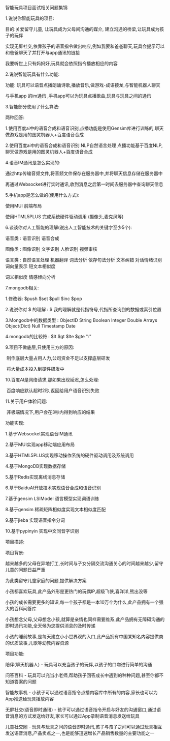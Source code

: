 智能玩具项目面试相关问题集锦



1.说说你智能玩具的项目:

目的:关爱留守儿童, 让玩具成为父母间沟通的媒介, 建立沟通的桥梁,让玩具成为孩子的玩伴

实现无屏社交,依靠孩子的语音指令做出响应,例如我要和爸爸聊天,玩具会提示可以和爸爸聊天了并打开与app通讯的链接

我要听世上只有妈妈好,玩具就会依照指令播放相应的内容



2.说说智能玩具有什么功能:

功能: 玩具可以语音点播朗诵诗歌,播放音乐,做游戏-成语接龙,与智能机器人聊天

与手机app 的im通讯 ,手机app可以为玩具点播歌曲,玩具与玩具之间的通讯



3.智能部分使用了什么算法:

两种回答:

1.使用百度ai中的语音合成和语音识别,点播功能是使用Gensim库进行训练的,聊天做游戏是用的图灵机器人+百度语音合成

2.使用百度ai中的语音合成和语音识别 NLP自然语言处理 点播功能基于百度NLP,聊天做游戏是用的图灵机器人+百度语音合成



4.语音IM通讯是怎么实现的:

通过http传输音频文件,将音频文件保存在服务器中,并将聊天信息存储在服务器中

再通过Websocket进行实时通讯,收到消息之后第一时间去服务器中查询聊天信息



5.手机app是怎么做的(使用什么方式):

使用MUI 前端布局

使用HTML5PLUS 完成系统硬件驱动调用 (摄像头,麦克风等)  



6.谈谈你对人工智能的理解(说出人工智能技术的关键字至少5个):

语音类 : 语音识别 语音合成

图像类 : 图像识别 文字识别 人脸识别 视频审核

语言类 : 自然语言处理 机器翻译 词法分析 依存句法分析 文本纠错 对话情绪识别 词向量表示 短文本相似度

词义相似度 情感倾向分析



7.mongodb相关:

1.修改器: $push $set $pull $inc $pop

2.说说你对 $ 的理解 : $ 我的理解就是代指符号,代指所查询到的数据或索引位置

3.Mongodb中的数据类型 : ObjectID String Boolean Integer Double Arrays Object(Dict) Null Timestamp Date

4.mongodb的比较符 : $lt $gt $lte $gte  ":"



9.项目不做底层,只使用三方的原因:

​    制作底层大量占用人力,公司资金不足以支撑底层研发

​    将大量成本投入到硬件研发中



10.百度AI是网络请求,那如果出现延迟,怎么处理:

​    百度响应默认超时2秒,返回给用户语音识别失败



11.关于用户体验问题:

​    非极端情况下,用户会在3秒内得到响应的结果







功能实现:

1.基于Websocket实现语音IM通讯

2.基于MUI实现app移动端应用布局

3.基于HTML5PLUS实现移动操作系统的硬件驱动调用及系统调用

4.基于MongoDB实现数据存储

5.基于Redis实现离线消息存储

6.基于BaiduAI开放技术实现语音合成和语音识别

7.基于gensim LSIModel 语言模型实现词语训练

8.基于gensim 稀疏矩阵相似度实现文本相似度匹配

9.基于jieba 实现语音指令分词

10.基于pypinyin 实现中文同音字识别



项目描述:

项目背景:

越来越多的父母在异地打工,长时间与子女分隔交流沟通关心的时间越来越少,留守儿童的问题日益严重

为此类留守儿童家庭的问题,提供解决方案

小孩都喜欢玩具,此产品外形是更热门的玩偶IP,超级飞侠,喜洋洋,熊出没等

小孩的成长需要更多的知识,每一个孩子都是一本10万个为什么,此产品拥有一个强大的百科问答库

小孩想念父母,父母想念小孩,就算是亲情也同样需要维系,此产品拥有无障碍沟通的即时通讯功能,全天候为您提供消息的及时传递

小孩的睡前故事,是每天建立小小世界观的入口,此产品拥有中国某知名内容提供商的优质故事,儿歌等幼教内容资源



项目功能:

陪伴(聊天机器人) - 玩具可以充当孩子的玩伴,以孩子的口吻进行简单的沟通

问答百科 - 玩具可以充当小老师,帮助孩子回答成长中遇到的种种问题,甚至你都不知道答案的问题

智能故事机 - 小孩子可以通过语音指令点播内容库中所有的内容,家长也可以为App推送给玩具播放内容

无屏社交(语音即时通讯) - 孩子可以通过语音指令开启与好友的沟通窗口,通过语音消息的方式发送给好友,家长可以通过App录制语音消息发送给玩具

儿童社交圈 - 玩具与玩具之间的语音即时通讯,孩子与孩子之间可以通过玩具相互发送语音消息,产品卖点之一,也是能够迅速增长产品销售数量的主要功能之一